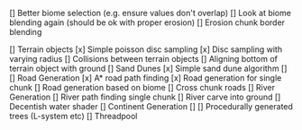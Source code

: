 [] Better biome selection (e.g. ensure values don't overlap)
[] Look at biome blending again (should be ok with proper erosion)
[] Erosion chunk border blending

[] Terrain objects
    [x] Simple poisson disc sampling
    [x] Disc sampling with varying radius
    [] Collisions between terrain objects
    [] Aligning bottom of terrain object with ground
[] Sand Dunes
    [x] Simple sand dune algorithm
    [] 
[] Road Generation
    [x] A* road path finding
    [x] Road generation for single chunk
    [] Road generation based on biome
    [] Cross chunk roads
[] River Generation
    [] River path finding single chunk
    [] River carve into ground
    [] Decentish water shader
[] Continent Generation
    []
[] Procedurally generated trees (L-system etc)
[] Threadpool
